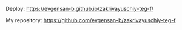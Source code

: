 Deploy: https://evgensan-b.github.io/zakrivayuschiy-teg-f/

My repository: https://github.com/evgensan-b/zakrivayuschiy-teg-f